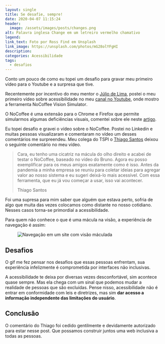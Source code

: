```yaml
---
layout: single
title: Se desafie, sempre!
date: 2020-04-07 11:15:24
header:
  image: /assets/images/posts/changes.png
alt: Palavra inglesa Change em um letreiro vermelho chamativo
legend:
link_text: Foto por Ross Find em Unsplash
link_image: https://unsplash.com/photos/mG28olYFgHI
description:
categories: Acessibilidade
tags:
  - desafios
---
```


Conto um pouco de como eu topei um desafio para gravar meu primeiro vídeo para o Youtube e a surpresa que tive.

Recentemente por incentivo do meu mentor o [Júlio de Lima](https://www.linkedin.com/in/juliodelimas/), postei o meu primeiro vídeo sobre acessibilidade no meu [canal no Youtube](https://www.youtube.com/channel/UCAjuwwxEbHtm4GvVi3W_o6Q), onde mostro a ferramenta <span lang="en">NoCoffee Vision Simulator</span>.

O NoCoffee é uma extensão para o Chrome e Firefox que permite simularmos algumas deficiências visuais, comentei sobre ele neste [artigo](https://www.brunopulis.com/dicas/extens%C3%B5es-que-utilizo-no-meu-cotidiano/).

Eu topei desafio e gravei o vídeo sobre o NoCoffee. Postei no Linkedin e muitas pessoas visualizaram e comentaram no vídeo um desses comentários me surpreendeu. Meu colega do TSPI o [Thiago Santos](https://www.linkedin.com/in/thiago-dos-santos-a1b69127/) deixou o seguinte comentário no meu vídeo.

<blockquote class="blockquote m-lg-5 py-3 pl-4 px-lg-5">
<p class="mb-2">Cara, eu tenho uma cicatriz na mácula do olho direito e acabei de testar o NoCoffee, baseado no vídeo do Bruno. Agora eu posso exemplificar para os meus amigos exatamente como é isso. Antes da pandemia a minha empresa se reuniu para coletar ideias para agregar valor ao nosso sistema e eu sugeri deixá-lo mais acessível. Com essa ferramenta, que eu já vou começar a usar,  isso vai acontecer.</p>

<footer class="blockquote-footer">Thiago Santos</footer>
</blockquote>

Foi uma supresa para mim saber que alguém que estava perto, sofria de algo que muita das vezes colocamos como distante no nosso cotidiano. Nesses casos torna-se primordial a acessibilidade.

Para quem não conhece o que é uma mácula na visão, a experiência de navegação é assim:

<figure class="blog-banner">
  <img class="img-fluid" src="/assets/images/posts/no-coffee.gif" alt="Navegação em um site com visão máculada">
</figure>

## Desafios

O gif me fez pensar nos desafios que essas pessoas enfrentam, sua experiência infelizmente é comprometida por interfaces não inclusivas.

A acessibilidade te deixa por diversas vezes desconfortável, sim acontece quase sempre. Mas ela chega com um sinal que podemos mudar a realidade de pessoas que são excluídas. Pense nisso, acessibilidade não é entrar em conformidade com leis e diretrizes, mas sim **dar acesso a informação independente das limitações do usuário**.

## Conclusão

O comentário do Thiago foi cedido gentilmente e devidamente autorizado para estar nesse post. Que possamos construir juntos uma web inclusiva a todas as pessoas.
